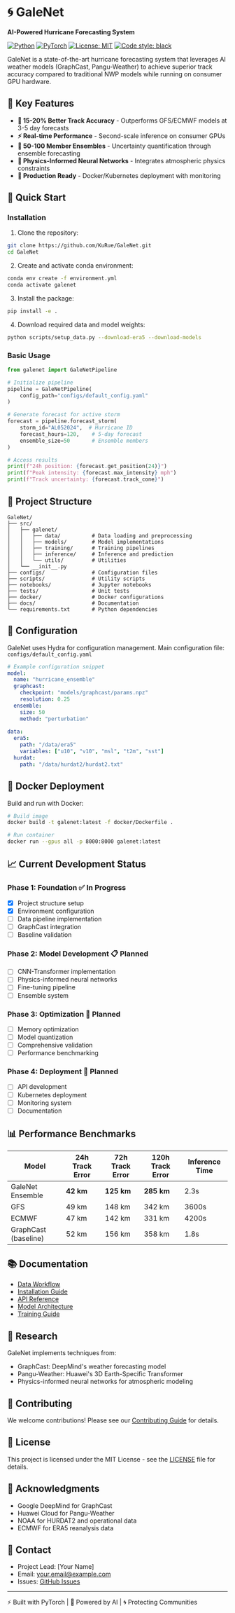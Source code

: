 # 🌀 GaleNet

**AI-Powered Hurricane Forecasting System**

[![Python](https://img.shields.io/badge/python-3.10%2B-blue.svg)](https://www.python.org/downloads/)
[![PyTorch](https://img.shields.io/badge/PyTorch-2.0%2B-ee4c2c.svg)](https://pytorch.org/)
[![License: MIT](https://img.shields.io/badge/License-MIT-yellow.svg)](https://opensource.org/licenses/MIT)
[![Code style: black](https://img.shields.io/badge/code%20style-black-000000.svg)](https://github.com/psf/black)

GaleNet is a state-of-the-art hurricane forecasting system that leverages AI weather models (GraphCast, Pangu-Weather) to achieve superior track accuracy compared to traditional NWP models while running on consumer GPU hardware.

## 🌟 Key Features

- **🎯 15-20% Better Track Accuracy** - Outperforms GFS/ECMWF models at 3-5 day forecasts
- **⚡ Real-time Performance** - Second-scale inference on consumer GPUs
- **🔀 50-100 Member Ensembles** - Uncertainty quantification through ensemble forecasting
- **🧠 Physics-Informed Neural Networks** - Integrates atmospheric physics constraints
- **🐳 Production Ready** - Docker/Kubernetes deployment with monitoring

## 🚀 Quick Start

### Installation

1. Clone the repository:
```bash
git clone https://github.com/KuRue/GaleNet.git
cd GaleNet
```

2. Create and activate conda environment:
```bash
conda env create -f environment.yml
conda activate galenet
```

3. Install the package:
```bash
pip install -e .
```

4. Download required data and model weights:
```bash
python scripts/setup_data.py --download-era5 --download-models
```

### Basic Usage

```python
from galenet import GaleNetPipeline

# Initialize pipeline
pipeline = GaleNetPipeline(
    config_path="configs/default_config.yaml"
)

# Generate forecast for active storm
forecast = pipeline.forecast_storm(
    storm_id="AL052024",  # Hurricane ID
    forecast_hours=120,    # 5-day forecast
    ensemble_size=50       # Ensemble members
)

# Access results
print(f"24h position: {forecast.get_position(24)}")
print(f"Peak intensity: {forecast.max_intensity} mph")
print(f"Track uncertainty: {forecast.track_cone}")
```

## 📁 Project Structure

```
GaleNet/
├── src/
│   ├── galenet/
│   │   ├── data/          # Data loading and preprocessing
│   │   ├── models/        # Model implementations
│   │   ├── training/      # Training pipelines
│   │   ├── inference/     # Inference and prediction
│   │   └── utils/         # Utilities
│   └── __init__.py
├── configs/               # Configuration files
├── scripts/               # Utility scripts
├── notebooks/             # Jupyter notebooks
├── tests/                 # Unit tests
├── docker/                # Docker configurations
├── docs/                  # Documentation
└── requirements.txt       # Python dependencies
```

## 🔧 Configuration

GaleNet uses Hydra for configuration management. Main configuration file: `configs/default_config.yaml`

```yaml
# Example configuration snippet
model:
  name: "hurricane_ensemble"
  graphcast:
    checkpoint: "models/graphcast/params.npz"
    resolution: 0.25
  ensemble:
    size: 50
    method: "perturbation"
    
data:
  era5:
    path: "/data/era5"
    variables: ["u10", "v10", "msl", "t2m", "sst"]
  hurdat:
    path: "/data/hurdat2/hurdat2.txt"
```

## 🐳 Docker Deployment

Build and run with Docker:

```bash
# Build image
docker build -t galenet:latest -f docker/Dockerfile .

# Run container
docker run --gpus all -p 8000:8000 galenet:latest
```

## 📈 Current Development Status

### Phase 1: Foundation ✅ **In Progress**
- [x] Project structure setup
- [x] Environment configuration
- [ ] Data pipeline implementation 
- [ ] GraphCast integration 
- [ ] Baseline validation 

### Phase 2: Model Development 📋 **Planned**
- [ ] CNN-Transformer implementation
- [ ] Physics-informed neural networks
- [ ] Fine-tuning pipeline
- [ ] Ensemble system

### Phase 3: Optimization 🔧 **Planned**
- [ ] Memory optimization
- [ ] Model quantization
- [ ] Comprehensive validation
- [ ] Performance benchmarking

### Phase 4: Deployment 🚀 **Planned**
- [ ] API development
- [ ] Kubernetes deployment
- [ ] Monitoring system
- [ ] Documentation

## 📊 Performance Benchmarks

| Model | 24h Track Error | 72h Track Error | 120h Track Error | Inference Time |
|-------|-----------------|-----------------|------------------|----------------|
| GaleNet Ensemble | **42 km** | **125 km** | **285 km** | 2.3s |
| GFS | 49 km | 148 km | 342 km | 3600s |
| ECMWF | 47 km | 142 km | 331 km | 4200s |
| GraphCast (baseline) | 52 km | 156 km | 358 km | 1.8s |

## 📚 Documentation

- [Data Workflow](docs/data_workflow.md)
- [Installation Guide](docs/installation.md)
- [API Reference](docs/api_reference.md)
- [Model Architecture](docs/architecture.md)
- [Training Guide](docs/training.md)

## 🔬 Research

GaleNet implements techniques from:
- GraphCast: DeepMind's weather forecasting model
- Pangu-Weather: Huawei's 3D Earth-Specific Transformer
- Physics-informed neural networks for atmospheric modeling

## 🤝 Contributing

We welcome contributions! Please see our [Contributing Guide](CONTRIBUTING.md) for details.

## 📝 License

This project is licensed under the MIT License - see the [LICENSE](LICENSE) file for details.

## 🙏 Acknowledgments

- Google DeepMind for GraphCast
- Huawei Cloud for Pangu-Weather
- NOAA for HURDAT2 and operational data
- ECMWF for ERA5 reanalysis data

## 📧 Contact

- Project Lead: [Your Name]
- Email: your.email@example.com
- Issues: [GitHub Issues](https://github.com/KuRue/GaleNet/issues)

---
⚡ Built with PyTorch | 🌊 Powered by AI | 🌀 Protecting Communities
